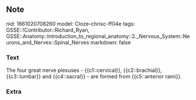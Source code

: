 ## Note
nid: 1661020708260
model: Cloze-chrisc-ff04e
tags: GSSE::!Contributor::Richard_Ryan, GSSE::Anatomy::Introduction_to_regional_anatomy::2._Nervous_System::Neurons_and_Nerves::Spinal_Nerves
markdown: false

### Text
<div class="toggle">
  The four great nerve plexuses - {{c1::cervical}},
  {{c2::brachial}}, {{c3::lumbar}} and {{c4::sacral}} - are formed
  from {{c5::anterior rami}}.
</div>

### Extra

